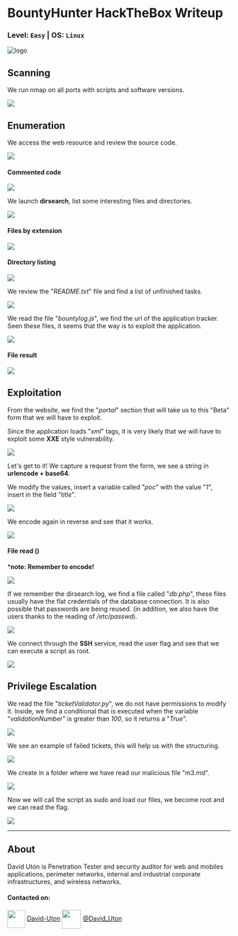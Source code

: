 # BountyHunter HackTheBox Writeup
### Level: `Easy` | OS: `Linux`

![logo](1.png)

## Scanning
We run nmap on all ports with scripts and software versions.

![](2.png)

## Enumeration
We access the web resource and review the source code.

![](3.png)

#### Commented code
![](4.png)

We launch **dirsearch**, list some interesting files and directories.

![](7.png)

#### Files by extension

![](7-2.png)

#### Directory listing

![](5.png)

We review the "*README.txt*" file and find a list of unfinished tasks.

![](6.png)

We read the file "*bountylog.js*", we find the url of the application tracker. Seen these files, it seems that the way is to exploit the application.

![](8.png)

#### File result

![](9.png)

## Exploitation
From the website, we find the "*portal*" section that will take us to this "Beta" form that we will have to exploit. 

Since the application loads "*xml*" tags, it is very likely that we will have to exploit some **XXE** style vulnerability.

![](10.png)

Let's get to it! We capture a request from the form, we see a string in **urlencode + base64**.

We modify the values, insert a variable called "*poc*" with the value "*1*", insert in the field "*title*".

![](11.png)

We encode again in reverse and see that it works.

![](12.png)

#### File read ()
***note: Remember to encode!**

![](14.png)

If we remember the dirsearch log, we find a file called "*db.php*", these files usually have the flat credentials of the database connection. It is also possible that passwords are being reused. (in addition, we also have the users thanks to the reading of */etc/passwd*).

![](15.png)

We connect through the **SSH** service, read the user flag and see that we can execute a script as root.

![](16.png)

## Privilege Escalation
We read the file "*ticketValidator.py*", we do not have permissions to modify it. Inside, we find a conditional that is executed when the variable "*validationNumber*" is greater than *100*, so it returns a "*True*".

![](23.png)

We see an example of failed tickets, this will help us with the structuring.

![](22.png)

We create in a folder where we have read our malicious file "m3.md".

![](24.png)

Now we will call the script as sudo and load our files, we become root and we can read the flag.

![](21.png)

---
## About

David Utón is Penetration Tester and security auditor for web and mobiles applications, perimeter networks, internal and industrial corporate infrastructures, and wireless networks.

#### Contacted on:

<img src='https://m3n0sd0n4ld.github.io/imgs/linkedin.png' width='40' align='center'> [David-Uton](https://www.linkedin.com/in/david-uton/)
<img src='https://m3n0sd0n4ld.github.io/imgs/twitter.png' width='43' align='center'> [@David_Uton](https://twitter.com/David_Uton)
